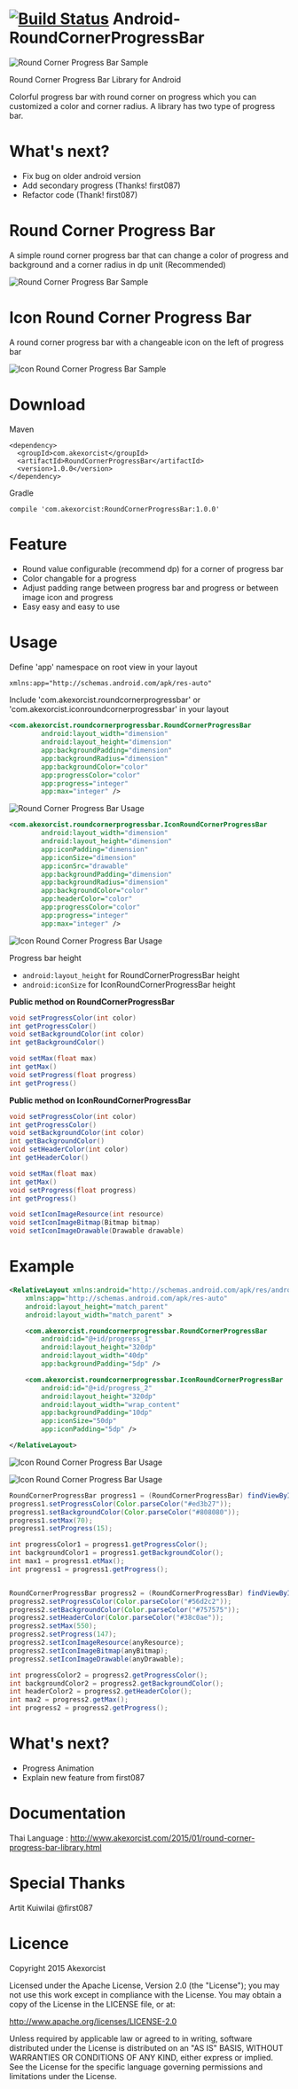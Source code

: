  [![Build Status](https://travis-ci.org/akexorcist/Android-RoundCornerProgressBar.svg?branch=master)](https://travis-ci.org/akexorcist/Android-RoundCornerProgressBar)
Android-RoundCornerProgressBar
==============================

![Round Corner Progress Bar Sample](https://raw.githubusercontent.com/akexorcist/Android-RoundCornerProgressBar/master/image/header.jpg)

Round Corner Progress Bar Library for Android

Colorful progress bar with round corner on progress which you can customized a color and corner radius. A library has two type of progress bar.


What's next?
===========================
* Fix bug on older android version
* Add secondary progress (Thanks! first087)
* Refactor code (Thank! first087)


Round Corner Progress Bar
===============================

A simple round corner progress bar that can change a color of progress and background and a corner radius in dp unit (Recommended)

![Round Corner Progress Bar Sample](https://raw.githubusercontent.com/akexorcist/Android-RoundCornerProgressBar/master/image/screenshot_02.png)


Icon Round Corner Progress Bar
===============================

A round corner progress bar with a changeable icon on the left of progress bar

![Icon Round Corner Progress Bar Sample](https://raw.githubusercontent.com/akexorcist/Android-RoundCornerProgressBar/master/image/screenshot_01.png)



Download
===============================

Maven
```
<dependency>
  <groupId>com.akexorcist</groupId>
  <artifactId>RoundCornerProgressBar</artifactId>
  <version>1.0.0</version>
</dependency>
```

Gradle
```
compile 'com.akexorcist:RoundCornerProgressBar:1.0.0'
```

Feature
===========================
* Round value configurable (recommend dp) for a corner of progress bar 
* Color changable for a progress
* Adjust padding range between progress bar and progress or between image icon and progress
* Easy easy and easy to use


Usage
===========================
Define 'app' namespace on root view in your layout

```xml
xmlns:app="http://schemas.android.com/apk/res-auto"
```


Include 'com.akexorcist.roundcornerprogressbar' or 'com.akexorcist.iconroundcornerprogressbar' in your layout

```xml
<com.akexorcist.roundcornerprogressbar.RoundCornerProgressBar
        android:layout_width="dimension"
        android:layout_height="dimension"
        app:backgroundPadding="dimension"
        app:backgroundRadius="dimension"
        app:backgroundColor="color"
        app:progressColor="color"
        app:progress="integer"
        app:max="integer" />
```

![Round Corner Progress Bar Usage](https://raw.githubusercontent.com/akexorcist/Android-RoundCornerProgressBar/master/image/usage_002.jpg)


```xml
<com.akexorcist.roundcornerprogressbar.IconRoundCornerProgressBar
        android:layout_width="dimension"
        android:layout_height="dimension"
        app:iconPadding="dimension"
        app:iconSize="dimension"
        app:iconSrc="drawable"
        app:backgroundPadding="dimension"
        app:backgroundRadius="dimension"
        app:backgroundColor="color"
        app:headerColor="color"
        app:progressColor="color"
        app:progress="integer"
        app:max="integer" />
```
![Icon Round Corner Progress Bar Usage](https://raw.githubusercontent.com/akexorcist/Android-RoundCornerProgressBar/master/image/usage_001.jpg)


Progress bar height 
* ```android:layout_height``` for RoundCornerProgressBar height 
* ```android:iconSize``` for IconRoundCornerProgressBar height




**Public method on RoundCornerProgressBar**
```java
void setProgressColor(int color)
int getProgressColor()
void setBackgroundColor(int color)
int getBackgroundColor()

void setMax(float max)
int getMax()
void setProgress(float progress)
int getProgress()
```



**Public method on IconRoundCornerProgressBar**
```java
void setProgressColor(int color)
int getProgressColor()
void setBackgroundColor(int color)
int getBackgroundColor()
void setHeaderColor(int color)
int getHeaderColor()

void setMax(float max)
int getMax()
void setProgress(float progress)
int getProgress()

void setIconImageResource(int resource)
void setIconImageBitmap(Bitmap bitmap)
void setIconImageDrawable(Drawable drawable)
```


Example
===========================
```xml
<RelativeLayout xmlns:android="http://schemas.android.com/apk/res/android"
    xmlns:app="http://schemas.android.com/apk/res-auto"
    android:layout_height="match_parent" 
    android:layout_width="match_parent" >

    <com.akexorcist.roundcornerprogressbar.RoundCornerProgressBar
        android:id="@+id/progress_1"
        android:layout_height="320dp" 
        android:layout_width="40dp" 
        app:backgroundPadding="5dp" />

    <com.akexorcist.roundcornerprogressbar.IconRoundCornerProgressBar
        android:id="@+id/progress_2"
        android:layout_height="320dp" 
        android:layout_width="wrap_content"
        app:backgroundPadding="10dp"
        app:iconSize="50dp" 
        app:iconPadding="5dp" />

</RelativeLayout>
```
![Icon Round Corner Progress Bar Usage](https://raw.githubusercontent.com/akexorcist/Android-RoundCornerProgressBar/master/image/example_01.jpg)

![Icon Round Corner Progress Bar Usage](https://raw.githubusercontent.com/akexorcist/Android-RoundCornerProgressBar/master/image/example_02.jpg)

```java
RoundCornerProgressBar progress1 = (RoundCornerProgressBar) findViewById(R.id.progress_1);
progress1.setProgressColor(Color.parseColor("#ed3b27"));
progress1.setBackgroundColor(Color.parseColor("#808080"));
progress1.setMax(70);
progress1.setProgress(15);

int progressColor1 = progress1.getProgressColor();
int backgroundColor1 = progress1.getBackgroundColor();
int max1 = progress1.etMax();
int progress1 = progress1.getProgress();


RoundCornerProgressBar progress2 = (RoundCornerProgressBar) findViewById(R.id.progress_1);
progress2.setProgressColor(Color.parseColor("#56d2c2"));
progress2.setBackgroundColor(Color.parseColor("#757575"));
progress2.setHeaderColor(Color.parseColor("#38c0ae"));
progress2.setMax(550);
progress2.setProgress(147);
progress2.setIconImageResource(anyResource);
progress2.setIconImageBitmap(anyBitmap);
progress2.setIconImageDrawable(anyDrawable);

int progressColor2 = progress2.getProgressColor();
int backgroundColor2 = progress2.getBackgroundColor();
int headerColor2 = progress2.getHeaderColor();
int max2 = progress2.getMax();
int progress2 = progress2.getProgress();
```


What's next?
===========================
* Progress Animation
* Explain new feature from first087


Documentation
===========================
Thai Language : http://www.akexorcist.com/2015/01/round-corner-progress-bar-library.html


Special Thanks
===========================
Artit Kuiwilai @first087


Licence
===========================
Copyright 2015 Akexorcist

Licensed under the Apache License, Version 2.0 (the "License"); you may not use this work except in compliance with the License. You may obtain a copy of the License in the LICENSE file, or at:

http://www.apache.org/licenses/LICENSE-2.0

Unless required by applicable law or agreed to in writing, software distributed under the License is distributed on an "AS IS" BASIS, WITHOUT WARRANTIES OR CONDITIONS OF ANY KIND, either express or implied. See the License for the specific language governing permissions and limitations under the License.
